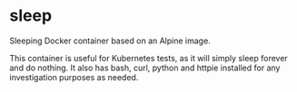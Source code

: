 # sleep
Sleeping Docker container based on an Alpine image.

This container is useful for Kubernetes tests, as it will simply sleep forever and do nothing.
It also has bash, curl, python and httpie installed for any investigation purposes as needed.
